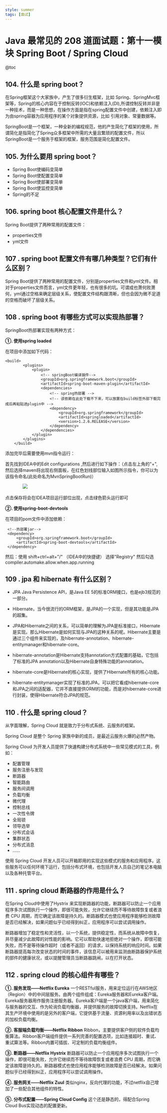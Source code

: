 ```yaml
---
style: summer
tags: [面试]
---
```

# Java 最常见的 208 道面试题：第十一模块 Spring Boot / Spring Cloud 

@toc


## 104. 什么是 spring boot？

在Spring框架这个大家族中，产生了很多衍生框架，比如 Spring、SpringMvc框架等，Spring的核心内容在于控制反转(IOC)和依赖注入(DI),所谓控制反转并非是一种技术，而是一种思想，在操作方面是指在spring配置文件中创建<bean>，依赖注入即为由spring容器为应用程序的某个对象提供资源，比如 引用对象、常量数据等。

SpringBoot是一个框架，一种全新的编程规范，他的产生简化了框架的使用，所谓简化是指简化了Spring众多框架中所需的大量且繁琐的配置文件，所以 SpringBoot是一个服务于框架的框架，服务范围是简化配置文件。

## 105. 为什么要用 spring boot？

*   Spring Boot使编码变简单
*   Spring Boot使配置变简单
*   Spring Boot使部署变简单
*   Spring Boot使监控变简单
*   Spring的不足

## 106. spring boot 核心配置文件是什么？

Spring Boot提供了两种常用的配置文件：
*   properties文件
*   yml文件

## 107 . spring boot 配置文件有哪几种类型？它们有什么区别？

Spring Boot提供了两种常用的配置文件，分别是properties文件和yml文件。相对于properties文件而言，yml文件更年轻，也有很多的坑。可谓成也萧何败萧何，yml通过空格来确定层级关系，使配置文件结构跟清晰，但也会因为微不足道的空格而破坏了层级关系。

## 108 . spring boot 有哪些方式可以实现热部署？

SpringBoot热部署实现有两种方式：

**①. 使用spring loaded**

在项目中添加如下代码：

```
<build>
        <plugins>
            <plugin>
                <!-- springBoot编译插件-->
                <groupId>org.springframework.boot</groupId>
                <artifactId>spring-boot-maven-plugin</artifactId>
                <dependencies>
                    <!-- spring热部署 -->
                    <!-- 该依赖在此处下载不下来，可以放置在build标签外部下载完成后再粘贴进plugin中 -->
                    <dependency>
                        <groupId>org.springframework</groupId>
                        <artifactId>springloaded</artifactId>
                        <version>1.2.6.RELEASE</version>
                    </dependency>
                </dependencies>
            </plugin>
        </plugins>
    </build>
```

添加完毕后需要使用mvn指令运行：

首先找到IDEA中的Edit configurations ,然后进行如下操作：（点击左上角的"+",然后选择maven将出现右侧面板，在红色划线部位输入如图所示指令，你可以为该指令命名(此处命名为MvnSpringBootRun)）

　　　　![](https://mmbiz.qpic.cn/mmbiz_png/QCu849YTaIORwGa3f2gZWLAVK5mMW2dBVpliaEhHBV405sFvkH30cTSA5YfGIE2nsibmE6EibQ5SjafIZX3IA02ibQ/640?wx_fmt=png&tp=webp&wxfrom=5&wx_lazy=1&wx_co=1)

点击保存将会在IDEA项目运行部位出现，点击绿色箭头运行即可

**②. 使用spring-boot-devtools**

在项目的pom文件中添加依赖：

```
 <!--热部署jar-->
 <dependency>
     <groupId>org.springframework.boot</groupId>
     <artifactId>spring-boot-devtools</artifactId>
 </dependency>
```

然后：使用 shift+ctrl+alt+"/" （IDEA中的快捷键） 选择"Registry" 然后勾选 compiler.automake.allow.when.app.running

## 109 . jpa 和 hibernate 有什么区别？

*   JPA Java Persistence API，是Java EE 5的标准ORM接口，也是ejb3规范的一部分。

*   Hibernate，当今很流行的ORM框架，是JPA的一个实现，但是其功能是JPA的超集。

*   JPA和Hibernate之间的关系，可以简单的理解为JPA是标准接口，Hibernate是实现。那么Hibernate是如何实现与JPA的这种关系的呢。Hibernate主要是通过三个组件来实现的，及hibernate-annotation、hibernate-entitymanager和hibernate-core。

*   hibernate-annotation是Hibernate支持annotation方式配置的基础，它包括了标准的JPA annotation以及Hibernate自身特殊功能的annotation。

*   hibernate-core是Hibernate的核心实现，提供了Hibernate所有的核心功能。

*   hibernate-entitymanager实现了标准的JPA，可以把它看成hibernate-core和JPA之间的适配器，它并不直接提供ORM的功能，而是对hibernate-core进行封装，使得Hibernate符合JPA的规范。

## 110 . 什么是 spring cloud？

从字面理解，Spring Cloud 就是致力于分布式系统、云服务的框架。

Spring Cloud 是整个 Spring 家族中新的成员，是最近云服务火爆的必然产物。

Spring Cloud 为开发人员提供了快速构建分布式系统中一些常见模式的工具，例如：
*   配置管理
*   服务注册与发现
*   断路器
*   智能路由
*   服务间调用
*   负载均衡
*   微代理
*   控制总线
*   一次性令牌
*   全局锁
*   领导选举
*   分布式会话
*   集群状态
*   分布式消息
*   ……

使用 Spring Cloud 开发人员可以开箱即用的实现这些模式的服务和应用程序。这些服务可以任何环境下运行，包括分布式环境，也包括开发人员自己的笔记本电脑以及各种托管平台。

## 111 . spring cloud 断路器的作用是什么？

在Spring Cloud中使用了Hystrix 来实现断路器的功能，断路器可以防止一个应用程序多次试图执行一个操作，即很可能失败，允许它继续而不等待故障恢复或者浪费 CPU 周期，而它确定该故障是持久的。断路器模式也使应用程序能够检测故障是否已经解决，如果问题似乎已经得到纠正，应用程序可以尝试调用操作。

断路器增加了稳定性和灵活性，以一个系统，提供稳定性，而系统从故障中恢复，并尽量减少此故障的对性能的影响。它可以帮助快速地拒绝对一个操作，即很可能失败，而不是等待操作超时（或者不返回）的请求，以保持系统的响应时间。如果断路器提高每次改变状态的时间的事件，该信息可以被用来监测由断路器保护系统的部件的健康状况，或以提醒管理员当断路器跳闸，以在打开状态。

## 112 . spring cloud 的核心组件有哪些？

**①. 服务发现——Netflix Eureka**
一个RESTful服务，用来定位运行在AWS地区（Region）中的中间层服务。由两个组件组成：Eureka服务器和Eureka客户端。Eureka服务器用作服务注册服务器。Eureka客户端是一个java客户端，用来简化与服务器的交互、作为轮询负载均衡器，并提供服务的故障切换支持。Netflix在其生产环境中使用的是另外的客户端，它提供基于流量、资源利用率以及出错状态的加权负载均衡。

**②. 客服端负载均衡——Netflix Ribbon**
Ribbon，主要提供客户侧的软件负载均衡算法。Ribbon客户端组件提供一系列完善的配置选项，比如连接超时、重试、重试算法等。Ribbon内置可插拔、可定制的负载均衡组件。

**③. 断路器——Netflix Hystrix**
断路器可以防止一个应用程序多次试图执行一个操作，即很可能失败，允许它继续而不等待故障恢复或者浪费 CPU 周期，而它确定该故障是持久的。断路器模式也使应用程序能够检测故障是否已经解决。如果问题似乎已经得到纠正，应用程序可以尝试调用操作。

**④. 服务网关——Netflix Zuul**
类似nginx，反向代理的功能，不过netflix自己增加了一些配合其他组件的特性。

**⑤. 分布式配置——Spring Cloud Config**
这个还是静态的，得配合Spring Cloud Bus实现动态的配置更新。


